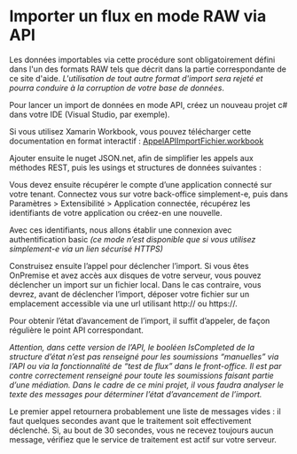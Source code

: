 # Importer un flux en mode RAW via API


<p>Les donn&eacute;es importables via cette proc&eacute;dure sont obligatoirement d&eacute;fini dans l'un des formats RAW tels que d&eacute;crit dans la partie correspondante de ce site d'aide. <em>L'utilisation de tout autre format d'import sera rejet&eacute; et pourra conduire &agrave; la corruption de votre base de donn&eacute;es</em>.</p>  <p>Pour lancer un import de donn&eacute;es en mode API, cr&eacute;ez un nouveau projet c# dans votre IDE (Visual Studio, par exemple).</p>  <p>Si vous utilisez Xamarin Workbook, vous pouvez t&eacute;l&eacute;charger cette documentation en format interactif : <a href="https://datasimplemente.blob.core.windows.net:443/integrateurs/edi/AppelAPIImportFichier.workbook">AppelAPIImportFichier.workbook</a></p>  <p>Ajouter ensuite le nuget JSON.net, afin de simplifier les appels aux m&eacute;thodes REST, puis les usings et structures de donn&eacute;es suivantes :</p>


<script src='https://gist.github.com/simplement-e/d5f4cccd7d8e9b15cc77a7d9897b2eed.js'></script>
<p>Vous devez ensuite r&eacute;cup&eacute;rer le compte d&rsquo;une application connect&eacute; sur votre tenant. Connectez vous sur votre back-office simplement-e, puis dans Param&egrave;tres &gt; Extensibilit&eacute; &gt; Application connect&eacute;e, r&eacute;cup&eacute;rez les identifiants de votre application ou cr&eacute;ez-en une nouvelle.</p>  <p>Avec ces identifiants, nous allons &eacute;tablir une connexion avec authentification basic <em>(ce mode n&rsquo;est disponible que si vous utilisez simplement-e via un lien s&eacute;curis&eacute; HTTPS)</em></p>


<script src='https://gist.github.com/simplement-e/ae736d3703420a87e3353d89b1e0db08.js'></script>
<p>Construisez ensuite&nbsp;l&rsquo;appel pour d&eacute;clencher l&rsquo;import. Si vous &ecirc;tes OnPremise et avez acc&egrave;s aux disques de votre serveur, vous pouvez d&eacute;clencher un import sur un fichier local. Dans le cas contraire, vous devrez, avant de d&eacute;clencher l&rsquo;import, d&eacute;poser votre fichier sur un emplacement accessible via une url utilisant http:// ou https://.</p>


<script src='https://gist.github.com/simplement-e/51f1fb624d5a77a783e5a56eac7058dc.js'></script>
<p>Pour obtenir l&rsquo;&eacute;tat d&rsquo;avancement de l&rsquo;import, il suffit d&rsquo;appeler, de fa&ccedil;on r&eacute;guli&egrave;re le point API correspondant.</p>  <p><em>Attention, dans cette version de l&rsquo;API, le bool&eacute;en IsCompleted de la structure d&rsquo;&eacute;tat n&rsquo;est pas renseign&eacute; pour les soumissions &ldquo;manuelles&rdquo; via l&rsquo;API ou via la fonctionnalit&eacute; de &ldquo;test de flux&rdquo; dans le front-office. Il est par contre correctement renseign&eacute; pour toute les soumissions faisant partie d&rsquo;une m&eacute;diation. Dans le cadre de ce mini projet, il vous faudra analyser le texte des messages pour d&eacute;terminer l&rsquo;&eacute;tat d&rsquo;avancement de l&rsquo;import.</em></p>


<script src='https://gist.github.com/simplement-e/6580419d0108cd45392c42676fa31e89.js'></script>
<p>Le premier appel retournera probablement une liste de messages vides : il faut quelques secondes avant que le traitement soit effectivement d&eacute;clench&eacute;. Si, au bout de 30 secondes, vous ne recevez toujours aucun message, v&eacute;rifiez que le service de traitement est actif sur votre serveur.</p>

